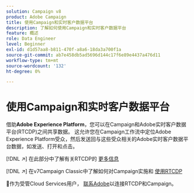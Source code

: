 ```yaml
---
solution: Campaign v8
product: Adobe Campaign
title: 使用Campaign和实时客户数据平台
description: 了解如何使用Campaign和实时客户数据平台
feature: 概述
role: Data Engineer
level: Beginner
exl-id: d1d57aa8-b811-470f-a8a6-18da3a700f1a
source-git-commit: ab7e458db5ad5696d144c17f6e89e4437a476d11
workflow-type: tm+mt
source-wordcount: '132'
ht-degree: 0%

---
```


# 使用Campaign和实时客户数据平台

借助&#x200B;**Adobe Experience Platform**，您可以在Campaign和Adobe实时客户数据平台(RTCDP)之间共享数据。 这允许您在Campaign工作流中定位Adobe Experience Platform受众，然后发送回与这些受众相关的Adobe实时客户数据平台数据，如发送、打开和点击。

[!DNL :arrow_upper_right:] 在此部分中了解有关RTCDP的 [更多信息](https://experienceleague.adobe.com/docs/experience-platform/rtcdp/overview.html?lang=en)

[!DNL :arrow_upper_right:] 在v7Campaign Classic中了解如何对Campaign实施和 [使用RTCDP](https://experienceleague.adobe.com/docs/campaign-classic/using/integrating-with-adobe-experience-cloud/aep-sources-destinations/get-started-sources-destinations.html?lang=en#integrating-with-adobe-experience-cloud)

:speech_balloon:作为受管Cloud Services用户， [联系Adobe](../start/campaign-faq.md#support)以连接RTCDP和Campaign。
